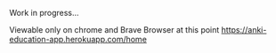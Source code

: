 Work in progress...

Viewable only on chrome and Brave Browser at this point https://anki-education-app.herokuapp.com/home
